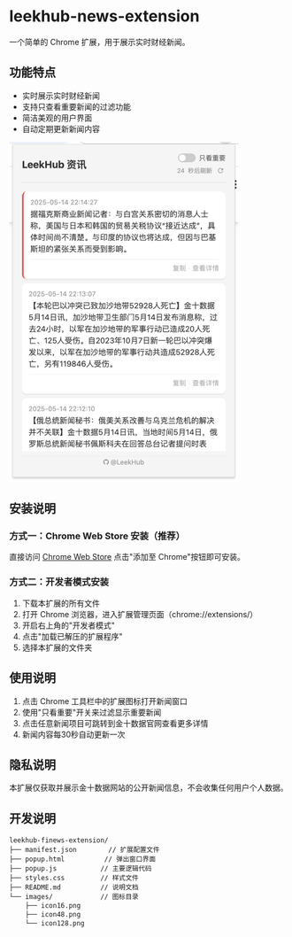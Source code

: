 # leekhub-news-extension

一个简单的 Chrome 扩展，用于展示实时财经新闻。

## 功能特点

- 实时展示实时财经新闻
- 支持只查看重要新闻的过滤功能
- 简洁美观的用户界面
- 自动定期更新新闻内容

![](./images/screenshot1.png)

## 安装说明

### 方式一：Chrome Web Store 安装（推荐）

直接访问 [Chrome Web Store](https://chromewebstore.google.com/detail/leekhub-%E9%87%91%E8%9E%8D%E8%B5%84%E8%AE%AF/keodfmimcdggjoklbbgocjnlagdjmelp) 点击"添加至 Chrome"按钮即可安装。

### 方式二：开发者模式安装

1. 下载本扩展的所有文件
2. 打开 Chrome 浏览器，进入扩展管理页面（chrome://extensions/）
3. 开启右上角的"开发者模式"
4. 点击"加载已解压的扩展程序"
5. 选择本扩展的文件夹

## 使用说明

1. 点击 Chrome 工具栏中的扩展图标打开新闻窗口
2. 使用"只看重要"开关来过滤显示重要新闻
3. 点击任意新闻项目可跳转到金十数据官网查看更多详情
4. 新闻内容每30秒自动更新一次


## 隐私说明

本扩展仅获取并展示金十数据网站的公开新闻信息，不会收集任何用户个人数据。 

## 开发说明

```code
leekhub-finews-extension/
├── manifest.json        // 扩展配置文件
├── popup.html          // 弹出窗口界面
├── popup.js           // 主要逻辑代码
├── styles.css         // 样式文件
├── README.md          // 说明文档
└── images/            // 图标目录
    ├── icon16.png
    ├── icon48.png
    └── icon128.png
```